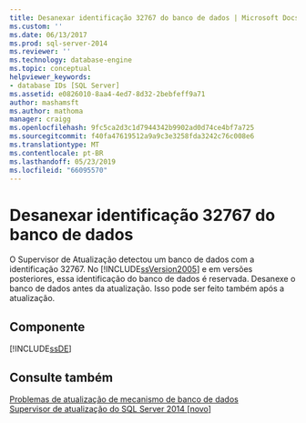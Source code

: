 ```yaml
---
title: Desanexar identificação 32767 do banco de dados | Microsoft Docs
ms.custom: ''
ms.date: 06/13/2017
ms.prod: sql-server-2014
ms.reviewer: ''
ms.technology: database-engine
ms.topic: conceptual
helpviewer_keywords:
- database IDs [SQL Server]
ms.assetid: e0826010-8aa4-4ed7-8d32-2bebfeff9a71
author: mashamsft
ms.author: mathoma
manager: craigg
ms.openlocfilehash: 9fc5ca2d3c1d7944342b9902ad0d74ce4bf7a725
ms.sourcegitcommit: f40fa47619512a9a9c3e3258fda3242c76c008e6
ms.translationtype: MT
ms.contentlocale: pt-BR
ms.lasthandoff: 05/23/2019
ms.locfileid: "66095570"
---
```

# <a name="detach-database-id-32767"></a>Desanexar identificação 32767 do banco de dados
  O Supervisor de Atualização detectou um banco de dados com a identificação 32767. No [!INCLUDE[ssVersion2005](../../includes/ssversion2005-md.md)] e em versões posteriores, essa identificação do banco de dados é reservada. Desanexe o banco de dados antes da atualização. Isso pode ser feito também após a atualização.  
  
## <a name="component"></a>Componente  
 [!INCLUDE[ssDE](../../includes/ssde-md.md)]  
  
## <a name="see-also"></a>Consulte também  
 [Problemas de atualização de mecanismo de banco de dados](../../../2014/sql-server/install/database-engine-upgrade-issues.md)   
 [Supervisor de atualização do SQL Server 2014 &#91;novo&#93;](sql-server-2014-upgrade-advisor.md)  
  
  
